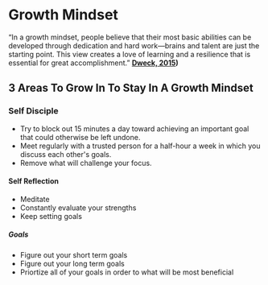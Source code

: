 # Growth Mindset

“In a growth mindset, people believe that their most basic abilities can be developed through dedication and hard work—brains and talent are just the starting point. This view creates a love of learning and a resilience that is essential for great accomplishment.” **[Dweck, 2015](https://www.renaissance.com/edword/growth-mindset/#:~:text=Growth%20mindset%3A%20%E2%80%9CIn%20a%20growth,Dweck%2C%202015))**

## 3 Areas To Grow In To Stay In A Growth Mindset

### Self Disciple

- Try to block out 15 minutes a day toward achieving an important goal that could otherwise be left undone.
- Meet regularly with a trusted person for a half-hour a week in which you discuss each other's goals.
- Remove what will challenge your focus.

#### Self Reflection

- Meditate
- Constantly evaluate your strengths
- Keep setting goals

##### Goals
- Figure out your short term goals
- Figure out your long term goals
- Priortize all of your goals in order to what will be most beneficial

